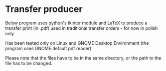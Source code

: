 # Transfer producer

Below program uses python's tkinter module and LaTeX to produce a transfer print (in .pdf) used in traditional transfer orders - for now in polish only

Has been tested only on Linux and GNOME Desktop Environment (the program uses GNOME default pdf reader)

Please note that the files have to be in the same directory, or the path to the file has to be changed.
